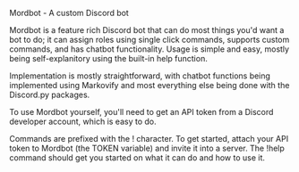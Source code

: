 Mordbot - A custom Discord bot

Mordbot is a feature rich Discord bot that can do most things you'd want a bot to do; it can assign roles using single click commands, supports custom commands, and has chatbot functionality. Usage is simple and easy, mostly being self-explanitory using the built-in help function.

Implementation is mostly straightforward, with chatbot functions being implemented using Markovify and most everything else being done with the Discord.py packages. 

To use Mordbot yourself, you'll need to get an API token from a Discord developer account, which is easy to do. 

Commands are prefixed with the ! character. To get started, attach your API token to Mordbot (the TOKEN variable) and invite it into a server. The !help command should get you started on what it can do and how to use it.
